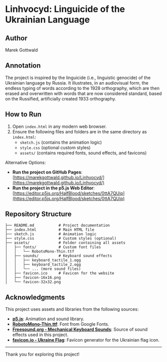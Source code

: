 # Linhvocyd: Linguicide of the Ukrainian Language

## Author
Marek Gottwald

## Annotation
The project is inspired by the linguicide (i.e., linguistic genocide) of the Ukrainian language by Russia. It illustrates, in an audiovisual form, the endless typing of words according to the 1928 orthography, which are then erased and overwritten with words that are now considered standard, based on the Russified, artificially created 1933 orthography.

## How to Run
1. Open `index.html` in any modern web browser.
2. Ensure the following files and folders are in the same directory as `index.html`:
   - `sketch.js` (contains the animation logic)
   - `style.css` (optional custom styles)
   - `assets/` (contains required fonts, sound effects, and favicons)

Alternative Options:
- **Run the project on GitHub Pages**: [https://marekgottwald.github.io/Linhvocyd/](https://marekgottwald.github.io/Linhvocyd/)
- **Run the project in the p5.js Web Editor**: [https://editor.p5js.org/HalfBlood/sketches/0ttA7QUip](https://editor.p5js.org/HalfBlood/sketches/0ttA7QUip)

## Repository Structure
```plaintext
├── README.md           # Project documentation
├── index.html          # Main HTML file
├── sketch.js           # Animation logic
├── style.css           # Custom styles (optional)
├── assets/             # Folder containing all assets
│   ├── fonts/          # Custom font files
│   │   └── RobotoMono-Thin.ttf
│   ├── sounds/         # Keyboard sound effects
│   │   ├── keyboard_tactile_1.ogg
│   │   ├── keyboard_tactile_2.ogg
│   │   └── ... (more sound files)
│   ├── favicon.ico     # Favicon for the website
│   ├── favicon-16x16.png
│   └── favicon-32x32.png
```
## Acknowledgments
This project uses assets and libraries from the following sources:
- **[p5.js](https://p5js.org/)**: Animation and sound library.
- **[RobotoMono-Thin.ttf](https://fonts.google.com/specimen/Roboto+Mono?lang=uk_Cyrl)**: Font from Google Fonts.
- **[Freesound.org - Mechanical Keyboard Sounds](https://freesound.org/search/?q=key+press+tactile&f=grouping_pack%3A%2242151_Mechanical+Keyboards%22)**: Source of sound effects used in this project.
- **[favicon.io - Ukraine Flag](https://favicon.io/emoji-favicons/flag-ukraine)**: Favicon generator for the Ukrainian flag icon.

---

Thank you for exploring this project!
